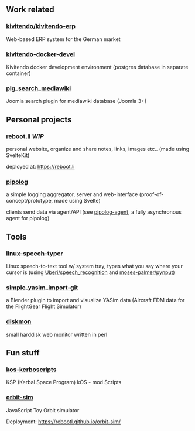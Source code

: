 ## Work related

### [kivitendo/kivitendo-erp](https://github.com/kivitendo/kivitendo-erp)
Web-based ERP system for the German market

### [kivitendo-docker-devel](https://github.com/rebootl/kivitendo-docker-devel)
Kivitendo docker development environment (postgres database in separate container)

### [plg_search_mediawiki](https://github.com/rebootl/plg_search_mediawiki)
Joomla search plugin for mediawiki database (Joomla 3+)

## Personal projects

### [reboot.li](https://github.com/rebootl/reboot.li) _WIP_
personal website, organize and share notes, links, images etc.. (made using SvelteKit)

deployed at: https://reboot.li

### [pipolog](https://github.com/rebootl/pipolog)
a simple logging aggregator, server and web-interface (proof-of-concept/prototype, made using Svelte)

clients send data via agent/API (see [pipolog-agent](https://github.com/rebootl/pipolog-agent), a fully asynchronous agent for pipolog)

## Tools

### [linux-speech-typer](https://github.com/rebootl/linux-speech-typer)
Linux speech-to-text tool w/ system tray, types what you say where your cursor is (using [Uberi/speech_recognition](https://github.com/Uberi/speech_recognition) and [moses-palmer/pynput](https://github.com/moses-palmer/pynput))

### [simple_yasim_import-git](https://github.com/rebootl/simple_yasim_import-git)
a Blender plugin to import and visualize YASim data (Aircraft FDM data for the FlightGear Flight Simulator)

### [diskmon](https://github.com/rebootl/diskmon)
small harddisk web monitor written in perl

## Fun stuff

### [kos-kerboscripts](https://github.com/rebootl/kos-kerboscripts)
KSP (Kerbal Space Program) kOS - mod Scripts

### [orbit-sim](https://github.com/rebootl/orbit-sim)
JavaScript Toy Orbit simulator

Deployment: https://rebootl.github.io/orbit-sim/
